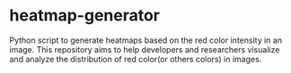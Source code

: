 # heatmap-generator
Python script to generate heatmaps based on the red color intensity in an image. This repository aims to help developers and researchers visualize and analyze the distribution of red color(or others colors) in images.
